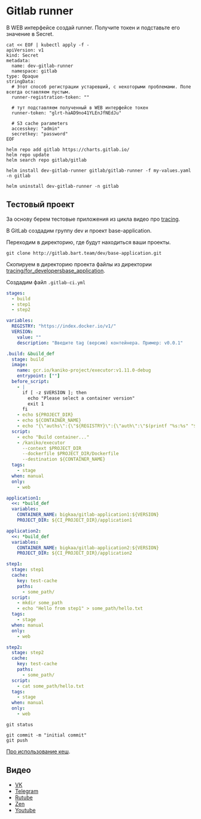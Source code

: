 # Gitlab runner

В WEB интерфейсе создай runner. Получите токен и подставьте eго значение в Secret.  

```shell
cat << EOF | kubectl apply -f -
apiVersion: v1
kind: Secret
metadata:
  name: dev-gitlab-runner
  namespace: gitlab
type: Opaque
stringData:
  # Этот способ регистрации устаревший, с некоторыми проблемами. Поле всегда оставляем пустым.
  runner-registration-token: ""
  
  # тут подставляем полученный в WEB интерфейсе токен
  runner-token: "glrt-haAD9no41YLEnJfNEdJu"
  
  # S3 cache parameters
  accesskey: "admin"
  secretkey: "password"
EOF
```

```shell
helm repo add gitlab https://charts.gitlab.io/
helm repo update
helm search repo gitlab/gitlab
```

```shell
helm install dev-gitlab-runner gitlab/gitlab-runner -f my-values.yaml -n gitlab
```

```shell
helm uninstall dev-gitlab-runner -n gitlab
```

## Тестовый проект

За основу берем тестовые приложения из цикла видео про [tracing](../../tracing).

В GitLab создадим группу dev и проект base-application.

Переходим в директорию, где будут находиться ваши проекты.

```shell
git clone http://gitlab.bart.team/dev/base-application.git
```

Скопируем в директорию проекта файлы из директории 
[tracing/for_developersbase_application](../../tracing/for_developers/base_application).

Cоздадим файл `.gitlab-ci.yml`

```yaml
stages:
  - build
  - step1
  - step2

variables:
  REGISTRY: "https://index.docker.io/v1/"
  VERSION:
    value: ""
    description: "Введите tag (версию) контейнера. Пример: v0.0.1"

.build: &build_def
  stage: build
  image:
    name: gcr.io/kaniko-project/executor:v1.11.0-debug
    entrypoint: [""]
  before_script:
    - |
      if [ -z $VERSION ]; then
        echo "Please select a container version"
        exit 1 
      fi
    - echo ${PROJECT_DIR}
    - echo ${CONTAINER_NAME}
    - echo "{\"auths\":{\"${REGISTRY}\":{\"auth\":\"$(printf "%s:%s" "${REGISTRY_USER}" "${REGISTRY_PASSWORD}" | base64 | tr -d '\n')\"}}}" > /kaniko/.docker/config.json
  script:
    - echo "Build container..."
    - /kaniko/executor 
      --context $PROJECT_DIR 
      --dockerfile $PROJECT_DIR/Dockerfile 
      --destination ${CONTAINER_NAME}
  tags:
    - stage
  when: manual
  only:
    - web

application1: 
  <<: *build_def
  variables:
    CONTAINER_NAME: bigkaa/gitlab-application1:${VERSION}
    PROJECT_DIR: ${CI_PROJECT_DIR}/application1

application2: 
  <<: *build_def
  variables:
    CONTAINER_NAME: bigkaa/gitlab-application2:${VERSION}
    PROJECT_DIR: ${CI_PROJECT_DIR}/application2

step1:
  stage: step1 
  cache:
    key: test-cache
    paths:
      - some_path/
  script:
    - mkdir some_path
    - echo "Hello from step1" > some_path/hello.txt 
  tags:
    - stage
  when: manual
  only:
    - web

step2:
  stage: step2 
  cache:
    key: test-cache
    paths:
      - some_path/
  script:
    - cat some_path/hello.txt
  tags:
    - stage
  when: manual
  only:
    - web
```

```shell
git status
```

```shell
git commit -m "initial commit"
git push
```

[Про использование кеш](https://docs.gitlab.com/ee/ci/caching/#cache-python-dependencies).

## Видео

* [VK](https://vk.com/video7111833_456239247)
* [Telegram](https://t.me/arturkryukov/282)
* [Rutube]() 
* [Zen](https://dzen.ru/video/watch/64c2051a2fe792267219e1db)
* [Youtube](https://youtu.be/LjIzdnJGgVA)